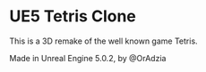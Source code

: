 # UE5 Tetris Clone

This is a 3D remake of the well known game Tetris.

Made in Unreal Engine 5.0.2, by @OrAdzia
